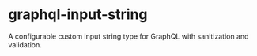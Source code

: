 # graphql-input-string
A configurable custom input string type for GraphQL with sanitization and validation.
